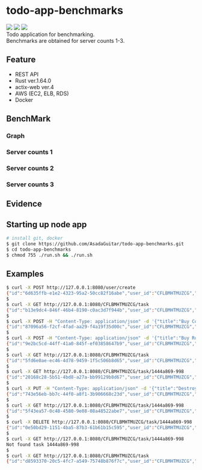 # todo-app-benchmarks
<img src="https://img.shields.io/badge/build-passed-red?" /> <img src="https://img.shields.io/badge/Rust-1.64.0-red?logo=rust" /> <img src="https://img.shields.io/badge/Docker-20.10.12-blue?logo=docker" />
<br>
Todo application for benchmarking.<br>
Benchmarks are obtained for server counts 1-3.

## Feature
+ REST API
+ Rust ver.1.64.0
+ actix-web ver.4
+ AWS (EC2, ELB, RDS)
+ Docker

## BenchMark
### Graph
### Server counts 1
### Server counts 2
### Server counts 3

## Evidence

## Starting up node app
```bash
# install git, docker
$ git clone https://github.com/AsadaGuitar/todo-app-benchmarks.git
$ cd todo-app-benchmarks
$ chmod 755 ./run.sh && ./run.sh
``` 

## Examples
```bash
$ curl -X POST http://127.0.0.1:8080/user/create 
{"id":"6d635ffb-e1e2-4323-95a2-50cc82f16abe","user_id":"CFLBMHTMUZCG","create_at":"2022-10-12T20:46:39.075754878Z","time_zone":"utc"}
$
$ curl -X GET http://127.0.0.1:8080/CFLBMHTMUZCG/task
{"id":"b13e9dc4-846f-46b4-8190-c0ac3d7f944b","user_id":"CFLBMHTMUZCG","tasks":[],"create_at":"2022-10-12T20:46:52.970825135Z","time_zone":"utc"}
$
$ curl -X POST -H "Content-Type: application/json" -d '{"title":"Buy Coffee"}' http://127.0.0.1:8080/CFLBMHTMUZCG/task
{"id":"87096a56-f2cf-4fad-aa29-f4a19f35d00c","user_id":"CFLBMHTMUZCG","task_id":"1444a869-998","title":"Buy Coffee","create_at":"2022-10-12T20:47:17.266957965Z","time_zone":"utc"}
$
$ curl -X POST -H "Content-Type: application/json" -d '{"title":"Buy Rust instructional books"}' http://127.0.0.1:8080/CFLBMHTMUZCG/task
{"id":"9e2bc5cd-44ff-41a0-845f-ef03858647b9","user_id":"CFLBMHTMUZCG","task_id":"cea30ba5-d68","title":"Buy Rust instructional books","create_at":"2022-10-12T20:48:21.694525176Z","time_zone":"utc"}
$
$ curl -X GET http://127.0.0.1:8080/CFLBMHTMUZCG/task
{"id":"5fd6e0ae-ec46-4d78-9459-1f5c506b8d65","user_id":"CFLBMHTMUZCG","tasks":["1444a869-998","cea30ba5-d68"],"create_at":"2022-10-12T20:48:35.738578293Z","time_zone":"utc"}
$
$ curl -X GET http://127.0.0.1:8080/CFLBMHTMUZCG/task/1444a869-998
{"id":"20168c28-5b51-4bd8-a27a-bb99129b8d67","user_id":"CFLBMHTMUZCG","task":{"id":"1444a869-998","user_id":"CFLBMHTMUZCG","title":"Buy Coffee","close":false,"create_at":"2022-10-12T20:47:17.266957Z","modify_at":null,"close_at":null},"create_at":"2022-10-12T20:48:59.240836929Z","time_zone":"utc"}
$ 
$ curl -X PUT -H "Content-Type: application/json" -d '{"title":"Destroy Python"}' http://127.0.0.1:8080/CFLBMHTMUZCG/task/1444a869-998
{"id":"743e56eb-bb7c-44f0-a8f1-3b906668c23d","user_id":"CFLBMHTMUZCG","task":{"id":"1444a869-998","user_id":"CFLBMHTMUZCG","title":"Destroy Python","close":false,"create_at":"2022-10-12T20:47:17.266957Z","modify_at":"2022-10-12T20:49:28.274864Z","close_at":null},"create_at":"2022-10-12T20:49:28.278667387Z","time_zone":"utc"}
$
$ curl -X GET http://127.0.0.1:8080/CFLBMHTMUZCG/task/1444a869-998
{"id":"5f43ea57-0c48-4580-9e08-08a48522abe7","user_id":"CFLBMHTMUZCG","task":{"id":"1444a869-998","user_id":"CFLBMHTMUZCG","title":"Destroy Python","close":false,"create_at":"2022-10-12T20:47:17.266957Z","modify_at":"2022-10-12T20:49:28.274864Z","close_at":null},"create_at":"2022-10-12T20:51:05.091645626Z","time_zone":"utc"}
$
$ curl -X DELETE http://127.0.0.1:8080/CFLBMHTMUZCG/task/1444a869-998
{"id":"0e50bd29-1151-4ba5-87b3-61b61b15c595","user_id":"CFLBMHTMUZCG","task_id":"1444a869-998","create_at":"2022-10-12T20:51:38.843966878Z","time_zone":"utc"}
$ 
$ curl -X GET http://127.0.0.1:8080/CFLBMHTMUZCG/task/1444a869-998
Not found task 1444a869-998
$
$ curl -X GET http://127.0.0.1:8080/CFLBMHTMUZCG/task
{"id":"d8593370-20c5-4fc7-a549-75748b876f7c","user_id":"CFLBMHTMUZCG","tasks":["cea30ba5-d68"],"create_at":"2022-10-12T20:53:43.583625422Z","time_zone":"utc"}
```
